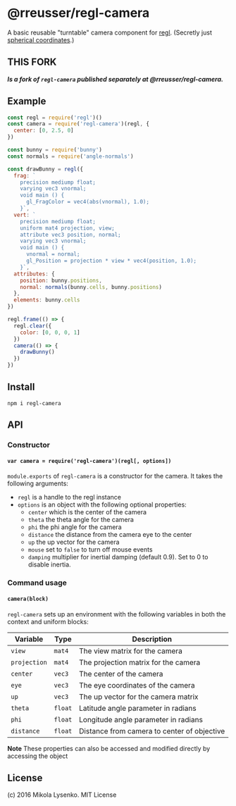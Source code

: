 # @rreusser/regl-camera
A basic reusable "turntable" camera component for [regl](http://regl.party).  (Secretly just [spherical coordinates](https://en.wikipedia.org/wiki/Spherical_coordinate_system).)


## THIS FORK

***Is a fork of `regl-camera` published separately at @rreusser/regl-camera.***

## Example

```javascript
const regl = require('regl')()
const camera = require('regl-camera')(regl, {
  center: [0, 2.5, 0]
})

const bunny = require('bunny')
const normals = require('angle-normals')

const drawBunny = regl({
  frag: `
    precision mediump float;
    varying vec3 vnormal;
    void main () {
      gl_FragColor = vec4(abs(vnormal), 1.0);
    }`,
  vert: `
    precision mediump float;
    uniform mat4 projection, view;
    attribute vec3 position, normal;
    varying vec3 vnormal;
    void main () {
      vnormal = normal;
      gl_Position = projection * view * vec4(position, 1.0);
    }`,
  attributes: {
    position: bunny.positions,
    normal: normals(bunny.cells, bunny.positions)
  },
  elements: bunny.cells
})

regl.frame(() => {
  regl.clear({
    color: [0, 0, 0, 1]
  })
  camera(() => {
    drawBunny()
  })
})
```

## Install

```
npm i regl-camera
```

## API

### Constructor

#### `var camera = require('regl-camera')(regl[, options])`
`module.exports` of `regl-camera` is a constructor for the camera.  It takes the following arguments:

* `regl` is a handle to the regl instance
* `options` is an object with the following optional properties:
  + `center` which is the center of the camera
  + `theta` the theta angle for the camera
  + `phi` the phi angle for the camera
  + `distance` the distance from the camera eye to the center
  + `up` the up vector for the camera
  + `mouse` set to `false` to turn off mouse events
  + `damping` multiplier for inertial damping (default 0.9). Set to 0 to disable inertia.

### Command usage

#### `camera(block)`
`regl-camera` sets up an environment with the following variables in both the context and uniform blocks:

| Variable | Type | Description |
|----------|------|-------------|
| `view`   | `mat4` | The view matrix for the camera |
| `projection` | `mat4` | The projection matrix for the camera |
| `center` | `vec3` | The center of the camera |
| `eye` | `vec3` | The eye coordinates of the camera |
| `up` | `vec3` | The up vector for the camera matrix |
| `theta` | `float` | Latitude angle parameter in radians |
| `phi` | `float` | Longitude angle parameter in radians |
| `distance` | `float` | Distance from camera to center of objective |

**Note**
These properties can also be accessed and modified directly by accessing the object

## License
(c) 2016 Mikola Lysenko. MIT License
